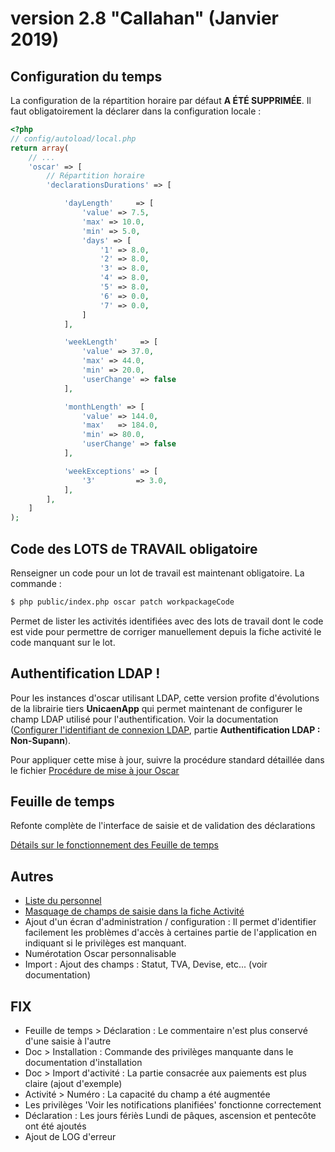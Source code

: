 # version 2.8 "Callahan" (Janvier 2019)

## Configuration du temps

La configuration de la répartition horaire par défaut **A ÉTÉ SUPPRIMÉE**. Il faut obligatoirement la déclarer dans la configuration locale : 

```php
<?php
// config/autoload/local.php
return array(
    // ...
    'oscar' => [
        // Répartition horaire
        'declarationsDurations' => [

            'dayLength'     => [
                'value' => 7.5,
                'max' => 10.0,
                'min' => 5.0,
                'days' => [
                    '1' => 8.0,
                    '2' => 8.0,
                    '3' => 8.0,
                    '4' => 8.0,
                    '5' => 8.0,
                    '6' => 0.0,
                    '7' => 0.0,
                ]
            ],

            'weekLength'     => [
                'value' => 37.0,
                'max' => 44.0,
                'min' => 20.0,
                'userChange' => false
            ],

            'monthLength' => [
                'value' => 144.0,
                'max'   => 184.0,
                'min' => 80.0,
                'userChange' => false
            ],

            'weekExceptions' => [
                '3'         => 3.0,
            ],
        ],
    ]
);
```



## Code des LOTS de TRAVAIL obligatoire

Renseigner un code pour un lot de travail est maintenant obligatoire. La commande : 

```bash
$ php public/index.php oscar patch workpackageCode
```

Permet de lister les activités identifiées avec des lots de travail dont le code est vide pour permettre de corriger manuellement depuis la fiche activité le code manquant sur le lot.

## Authentification LDAP !

Pour les instances d'oscar utilisant LDAP, cette version profite d'évolutions de la librairie tiers **UnicaenApp** qui permet maintenant de configurer le champ LDAP utilisé pour l'authentification. Voir la documentation ([Configurer l'identifiant de connexion LDAP](./doc/install-prod.md), partie **Authentification LDAP : Non-Supann**).


Pour appliquer cette mise à jour, suivre la procédure standard détaillée dans le fichier [Procédure de mise à jour Oscar](./doc/update.md)


## Feuille de temps

Refonte complète de l'interface de saisie et de validation des déclarations

[Détails sur le fonctionnement des Feuille de temps](./doc/timesheet.md)


## Autres

 - [Liste du personnel](./doc/liste-personnel.md) 
 - [Masquage de champs de saisie dans la fiche Activité](./doc/configuration.md#activité-formulaire-de-saisie)
 - Ajout d'un écran d'administration / configuration : Il permet d'identifier facilement les problèmes d'accès à certaines partie de l'application en indiquant si le privilèges est manquant.
 - Numérotation Oscar personnalisable
 - Import : Ajout des champs : Statut, TVA, Devise, etc... (voir documentation)
 
 
## FIX
 - Feuille de temps > Déclaration : Le commentaire n'est plus conservé d'une saisie à l'autre
 - Doc > Installation : Commande des privilèges manquante dans le documentation d'installation
 - Doc > Import d'activité : La partie consacrée aux paiements est plus claire (ajout d'exemple)
 - Activité > Numéro : La capacité du champ a été augmentée 
 - Les privilèges 'Voir les notifications planifiées' fonctionne correctement
 - Déclaration : Les jours fériès Lundi de pâques, ascension et pentecôte ont été ajoutés
 - Ajout de LOG d'erreur



